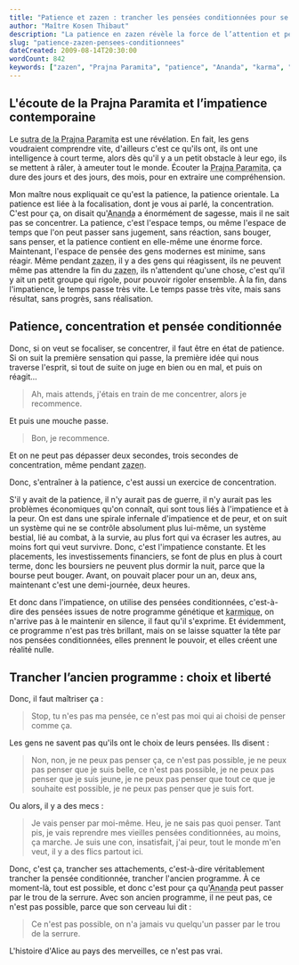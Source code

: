 ```yaml
---
title: "Patience et zazen : trancher les pensées conditionnées pour se libérer"
author: "Maître Kosen Thibaut"
description: "La patience en zazen révèle la force de l’attention et permet de trancher les pensées conditionnées selon la Prajna Paramita."
slug: "patience-zazen-pensees-conditionnees"
dateCreated: 2009-08-14T20:30:00
wordCount: 842
keywords: ["zazen", "Prajna Paramita", "patience", "Ananda", "karma", "pensées conditionnées", "ego", "concentration", "attachement", "Bouddha"]
---
```


## L'écoute de la Prajna Paramita et l’impatience contemporaine

Le <abbr title="Sūtra de la Perfection de la sagesse.">sutra de la Prajna Paramita</abbr> est une révélation. En fait, les gens voudraient comprendre vite, d'ailleurs c'est ce qu'ils ont, ils ont une intelligence à court terme, alors dès qu'il y a un petit obstacle à leur ego, ils se mettent à râler, à ameuter tout le monde. Écouter la <abbr title="Sūtra de la Perfection de la sagesse.">Prajna Paramita</abbr>, ça dure des jours et des jours, des mois, pour en extraire une compréhension.

Mon maître nous expliquait ce qu'est la patience, la patience orientale. La patience est liée à la focalisation, dont je vous ai parlé, la concentration. C'est pour ça, on disait qu'<abbr title="Disciple du Bouddha, connu pour sa mémoire prodigieuse.">Ananda</abbr> a énormément de sagesse, mais il ne sait pas se concentrer. La patience, c'est l'espace temps, ou même l'espace de temps que l'on peut passer sans jugement, sans réaction, sans bouger, sans penser, et la patience contient en elle-même une énorme force. Maintenant, l'espace de pensée des gens modernes est minime, sans réagir. Même pendant <abbr title="Méditation assise.">zazen</abbr>, il y a des gens qui réagissent, ils ne peuvent même pas attendre la fin du <abbr title="Méditation assise.">zazen</abbr>, ils n'attendent qu'une chose, c'est qu'il y ait un petit groupe qui rigole, pour pouvoir rigoler ensemble. À la fin, dans l'impatience, le temps passe très vite. Le temps passe très vite, mais sans résultat, sans progrès, sans réalisation.

## Patience, concentration et pensée conditionnée

Donc, si on veut se focaliser, se concentrer, il faut être en état de patience. Si on suit la première sensation qui passe, la première idée qui nous traverse l'esprit, si tout de suite on juge en bien ou en mal, et puis on réagit...

> Ah, mais attends, j'étais en train de me concentrer, alors je recommence.

Et puis une mouche passe.

> Bon, je recommence.

Et on ne peut pas dépasser deux secondes, trois secondes de concentration, même pendant <abbr title="Méditation assise.">zazen</abbr>.

Donc, s'entraîner à la patience, c'est aussi un exercice de concentration.

S'il y avait de la patience, il n'y aurait pas de guerre, il n'y aurait pas les problèmes économiques qu'on connaît, qui sont tous liés à l'impatience et à la peur. On est dans une spirale infernale d'impatience et de peur, et on suit un système qui ne se contrôle absolument plus lui-même, un système bestial, lié au combat, à la survie, au plus fort qui va écraser les autres, au moins fort qui veut survivre. Donc, c'est l'impatience constante. Et les placements, les investissements financiers, se font de plus en plus à court terme, donc les boursiers ne peuvent plus dormir la nuit, parce que la bourse peut bouger. Avant, on pouvait placer pour un an, deux ans, maintenant c'est une demi-journée, deux heures.

Et donc dans l'impatience, on utilise des pensées conditionnées, c'est-à-dire des pensées issues de notre programme génétique et <abbr title="Destinée, fruit des actions passées.">karmique</abbr>, on n'arrive pas à le maintenir en silence, il faut qu'il s'exprime. Et évidemment, ce programme n'est pas très brillant, mais on se laisse squatter la tête par nos pensées conditionnées, elles prennent le pouvoir, et elles créent une réalité nulle.

## Trancher l’ancien programme : choix et liberté

Donc, il faut maîtriser ça :

> Stop, tu n'es pas ma pensée, ce n'est pas moi qui ai choisi de penser comme ça.

Les gens ne savent pas qu'ils ont le choix de leurs pensées. Ils disent :

> Non, non, je ne peux pas penser ça, ce n'est pas possible, je ne peux pas penser que je suis belle, ce n'est pas possible, je ne peux pas penser que je suis jeune, je ne peux pas penser que tout ce que je souhaite est possible, je ne peux pas penser que je suis fort.

Ou alors, il y a des mecs :

> Je vais penser par moi-même. Heu, je ne sais pas quoi penser. Tant pis, je vais reprendre mes vieilles pensées conditionnées, au moins, ça marche. Je suis une con, insatisfait, j'ai peur, tout le monde m'en veut, il y a des flics partout ici.

Donc, c'est ça, trancher ses attachements, c'est-à-dire véritablement trancher la pensée conditionnée, trancher l'ancien programme. À ce moment-là, tout est possible, et donc c'est pour ça qu'<abbr title="Disciple du Bouddha, connu pour sa mémoire prodigieuse.">Ananda</abbr> peut passer par le trou de la serrure. Avec son ancien programme, il ne peut pas, ce n'est pas possible, parce que son cerveau lui dit :

> Ce n'est pas possible, on n'a jamais vu quelqu'un passer par le trou de la serrure.

L'histoire d'Alice au pays des merveilles, ce n'est pas vrai.
